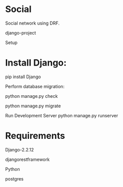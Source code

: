 # Social
Social network using DRF.

django-project

Setup

# Install Django:
pip install Django

Perform database migration:

python manage.py check

python manage.py migrate

Run Development Server
python manage.py runserver

# Requirements
Django-2.2.12

djangorestframework

Python

postgres
